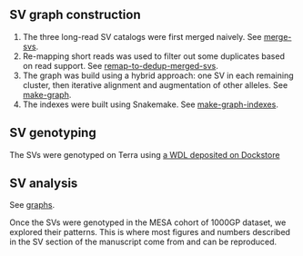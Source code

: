 ## SV graph construction

1. The three long-read SV catalogs were first merged naively. See [merge-svs](merge-svs).
1. Re-mapping short reads was used to filter out some duplicates based on read support. See [remap-to-dedup-merged-svs](remap-to-dedup-merged-svs).
1. The graph was build using a hybrid approach: one SV in each remaining cluster, then iterative alignment and augmentation of other alleles. See [make-graph](make-graph).
1. The indexes were built using Snakemake. See [make-graph-indexes](make-graph-indexes).

## SV genotyping

The SVs were genotyped on Terra using [a WDL deposited on Dockstore](https://dockstore.org/workflows/github.com/vgteam/vg_wdl/vg_mapgaffe_call_sv_cram:sv-giraffe-paper?tab=info)

## SV analysis

See [graphs](graphs).

Once the SVs were genotyped in the MESA cohort of 1000GP dataset, we explored their patterns. 
This is where most figures and numbers described in the SV section of the manuscript come from and can be reproduced.

